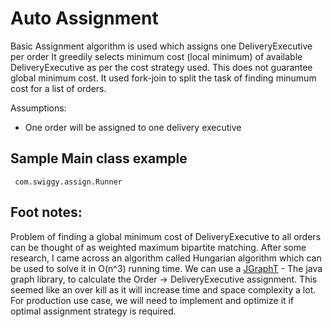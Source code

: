 # Auto Assignment


Basic Assignment algorithm is used which assigns one DeliveryExecutive per order
It greedily selects minimum cost (local minimum) of available DeliveryExecutive as per the cost strategy used. This does not guarantee global minimum cost.
It used fork-join to split the task of finding minumum cost for a list of orders.

Assumptions:
 * One order will be assigned to one delivery executive

 ## Sample Main class example
 ```
  com.swiggy.assign.Runner
 ```

 ## Foot notes:
 Problem of finding a global minimum cost of DeliveryExecutive to all orders can be thought of as weighted maximum bipartite matching.
 After some research, I came across an algorithm called Hungarian algorithm which can be used to solve it in O(n^3) running time.
 We can use a [JGraphT](http://jgrapht.org/) - The java graph library, to calculate the Order -> DeliveryExecutive assignment.
 This seemed like an over kill as it will increase time and space complexity a lot.
 For production use case, we will need to implement and optimize it if optimal assignment strategy is required.

